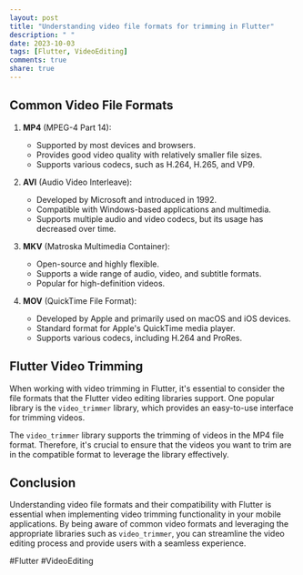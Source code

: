 ```yaml
---
layout: post
title: "Understanding video file formats for trimming in Flutter"
description: " "
date: 2023-10-03
tags: [Flutter, VideoEditing]
comments: true
share: true
---
```


## Common Video File Formats
1. **MP4** (MPEG-4 Part 14):
   - Supported by most devices and browsers.
   - Provides good video quality with relatively smaller file sizes.
   - Supports various codecs, such as H.264, H.265, and VP9.

2. **AVI** (Audio Video Interleave):
   - Developed by Microsoft and introduced in 1992.
   - Compatible with Windows-based applications and multimedia.
   - Supports multiple audio and video codecs, but its usage has decreased over time.

3. **MKV** (Matroska Multimedia Container):
   - Open-source and highly flexible.
   - Supports a wide range of audio, video, and subtitle formats.
   - Popular for high-definition videos.

4. **MOV** (QuickTime File Format):
   - Developed by Apple and primarily used on macOS and iOS devices.
   - Standard format for Apple's QuickTime media player.
   - Supports various codecs, including H.264 and ProRes.

## Flutter Video Trimming
When working with video trimming in Flutter, it's essential to consider the file formats that the Flutter video editing libraries support. One popular library is the `video_trimmer` library, which provides an easy-to-use interface for trimming videos.

The `video_trimmer` library supports the trimming of videos in the MP4 file format. Therefore, it's crucial to ensure that the videos you want to trim are in the compatible format to leverage the library effectively.

## Conclusion
Understanding video file formats and their compatibility with Flutter is essential when implementing video trimming functionality in your mobile applications. By being aware of common video formats and leveraging the appropriate libraries such as `video_trimmer`, you can streamline the video editing process and provide users with a seamless experience.

#Flutter #VideoEditing
